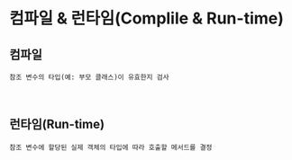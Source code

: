 # 컴파일 & 런타임(Complile & Run-time)
## 컴파일
```
참조 변수의 타입(예: 부모 클래스)이 유효한지 검사
```

<br>

## 런타임(Run-time)
```
참조 변수에 할당된 실제 객체의 타입에 따라 호출할 메서드를 결정
```